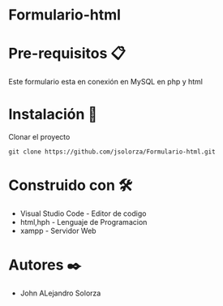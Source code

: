 # Formulario-html
# Pre-requisitos 📋
Este formulario esta en conexión en MySQL en php y html
# Instalación 🔧

Clonar el proyecto

	git clone https://github.com/jsolorza/Formulario-html.git

# Construido con 🛠️

- Visual Studio Code - Editor de codigo
- html,hph - Lenguaje de Programacion
- xampp - Servidor Web

# Autores ✒️

- John ALejandro Solorza
